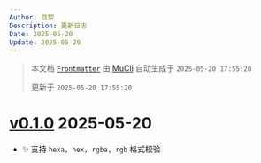 ```yaml
---
Author: 目棃
Description: 更新日志
Date: 2025-05-20
Update: 2025-05-20
---
```


> 本文档 [`Frontmatter`](https://github.com/BTMuli/MuCli#Frontmatter) 由 [MuCli](https://github.com/BTMuli/Mucli) 自动生成于 `2025-05-20 17:55:20`
>
> 更新于 `2025-05-20 17:55:20`

# [v0.1.0](https://npmjs.org/stylelint-plugin-color) 2025-05-20

- ✨ 支持 `hexa`，`hex`，`rgba`，`rgb` 格式校验
